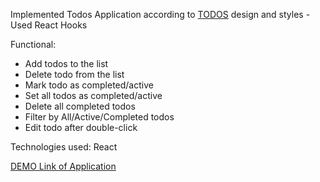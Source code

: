 Implemented Todos Application according to [TODOS](https://todomvc.com/examples/vanillajs/) design and styles - Used React Hooks

Functional:
- Add todos to the list
- Delete todo from the list
- Mark todo as completed/active
- Set all todos as completed/active
- Delete all completed todos
- Filter by All/Active/Completed todos
- Edit todo after double-click

Technologies used: React


[DEMO Link of Application](https://leonid-vegera.github.io/todos-application/)
